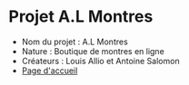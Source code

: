# Projet A.L Montres
* Nom du projet : A.L Montres
* Nature : Boutique de montres en ligne
* Créateurs : Louis Allio et Antoine Salomon
* [Page d'accueil](accueil.html)
